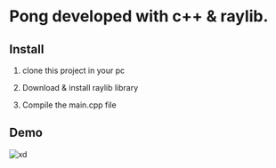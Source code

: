# Pong developed with c++ & raylib.
## Install

1. clone this project in your pc

2. Download & install raylib library

3. Compile the main.cpp file

## Demo

![xd](https://user-images.githubusercontent.com/111967416/227708849-684080c2-58aa-4573-888d-cfd125b7d524.png)
